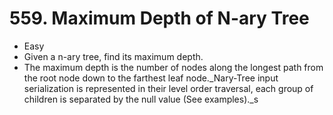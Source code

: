 # 559. Maximum Depth of N-ary Tree

* Easy
* Given a n-ary tree, find its maximum depth.
* The maximum depth is the number of nodes along the longest path from the root node down to the farthest leaf node._Nary-Tree input serialization is represented in their level order traversal, each group of children is separated by the null value (See examples)._s
